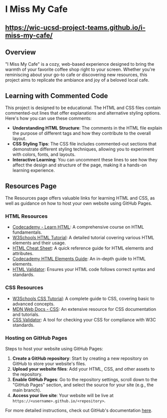# I Miss My Cafe

## https://wic-ucsd-project-teams.github.io/i-miss-my-cafe/

## Overview

"I Miss My Cafe" is a cozy, web-based experience designed to bring the warmth of your favorite coffee shop right to your screen. Whether you're reminiscing about your go-to cafe or discovering new resources, this project aims to replicate the ambiance and joy of a beloved local cafe.

## Learning with Commented Code

This project is designed to be educational. The HTML and CSS files contain commented-out lines that offer explanations and alternative styling options. Here's how you can use these comments:

- **Understanding HTML Structure**: The comments in the HTML file explain the purpose of different tags and how they contribute to the overall layout.
- **CSS Styling Tips**: The CSS file includes commented-out sections that demonstrate different styling techniques, allowing you to experiment with colors, fonts, and layouts.
- **Interactive Learning**: You can uncomment these lines to see how they affect the design and structure of the page, making it a hands-on learning experience.

## Resources Page

The Resources page offers valuable links for learning HTML and CSS, as well as guidance on how to host your own website using GitHub Pages.

### HTML Resources

- [Codecademy - Learn HTML](https://www.codecademy.com/learn/learn-html): A comprehensive course on HTML fundamentals.
- [W3Schools HTML Tutorial](https://www.w3schools.com/html/): A detailed tutorial covering various HTML elements and their usage.
- [HTML Cheat Sheet](https://htmlcheatsheet.com/): A quick reference guide for HTML elements and attributes.
- [Codecademy HTML Elements Guide](https://www.codecademy.com/learn/learn-html/modules/learn-html-elements): An in-depth guide to HTML elements.
- [HTML Validator](https://validator.w3.org/): Ensures your HTML code follows correct syntax and standards.

### CSS Resources

- [W3Schools CSS Tutorial](https://www.w3schools.com/css/): A complete guide to CSS, covering basic to advanced concepts.
- [MDN Web Docs - CSS](https://developer.mozilla.org/en-US/docs/Web/CSS): An extensive resource for CSS documentation and tutorials.
- [CSS Validator](https://jigsaw.w3.org/css-validator/): A tool for checking your CSS for compliance with W3C standards.

### Hosting on GitHub Pages

Steps to host your website using GitHub Pages:

1. **Create a GitHub repository**: Start by creating a new repository on GitHub to store your website's files.
2. **Upload your website files**: Add your HTML, CSS, and other assets to the repository.
3. **Enable GitHub Pages**: Go to the repository settings, scroll down to the "GitHub Pages" section, and select the source for your site (e.g., the main branch).
4. **Access your live site**: Your website will be live at `https://<username>.github.io/<repository>`.

For more detailed instructions, check out GitHub's documentation [here](https://docs.github.com/en/pages).
